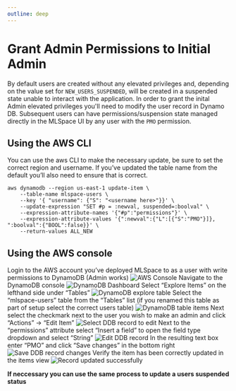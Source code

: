 ```yaml
---
outline: deep
---
```


# Grant Admin Permissions to Initial Admin
By default users are created without any elevated privileges and, depending on the value set for `NEW_USERS_SUSPENDED`, will be created in a suspended state unable to interact with the application. In order to grant the inital Admin elevated privileges you'll need to modify the user record in Dynamo DB. Subsequent users can have permissions/suspension state managed directly in the MLSpace UI by any user with the `PMO` permission.
## Using the AWS CLI

You can use the aws CLI to make the necessary update, be sure to set the correct region and username. If you’ve updated the table name from the default you’ll also need to ensure that is correct.
```
aws dynamodb --region us-east-1 update-item \
    --table-name mlspace-users \
    --key '{ "username": {"S": "<username here>"}}' \
    --update-expression "SET #p = :newval, suspended=:boolval" \
    --expression-attribute-names '{"#p":"permissions"}' \
    --expression-attribute-values '{":newval":{"L":[{"S":"PMO"}]}, ":boolval":{"BOOL":false}}' \
    --return-values ALL_NEW
```


## Using the AWS console

Login to the AWS account you’ve deployed MLSpace to as a user with write permissions to DynamoDB (Admin works)
![AWS Console](../img/initial-admin/aws-dashboard.png)
Navigate to the DynamoDB console
![DynamoDB Dashboard](../img/initial-admin/ddb-dashboard.png)
Select “Explore Items” on the lefthand side under “Tables”
![DynamoDB explore table](../img/initial-admin/ddb-explore.png)
Select the “mlspace-users” table from the “Tables” list (if you renamed this table as part of setup select the correct users table)
![DynamoDB table items](../img/initial-admin/ddb-users.png)
Next select the checkmark next to the user you wish to make an admin and click “Actions” -> “Edit Item”
![Select DDB record to edit](../img/initial-admin/ddb-users-actions.png)
Next to the “permissions” attribute select “Insert a field” to open the field type dropdown and select “String”
![Edit DDB record](../img/initial-admin/ddb-edit-permissions.png)
In the resulting text box enter “PMO” and click “Save changes” in the bottom right
![Save DDB record changes](../img/initial-admin/ddb-edit-pmo.png)
Verify the item has been correctly updated in the items view
![Record updated successfully](../img/initial-admin/ddb-updated-pmo.png)

__If neccessary you can use the same process to update a users suspended status__